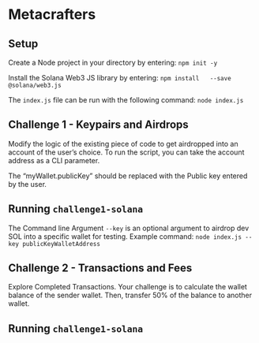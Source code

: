 # Metacrafters

## Setup
Create a Node project in your directory by entering:
`npm init -y`

Install the Solana Web3 JS library by entering:
`npm install   --save @solana/web3.js`

The `index.js` file can be run with the following command:
`node index.js`

## Challenge 1 - Keypairs and Airdrops 
Modify the logic of the existing piece of code to get airdropped into an account of the user’s choice. To run the script, you can take the account address as a CLI parameter.

The “myWallet.publicKey” should be replaced with the Public key entered by the user.

## Running `challenge1-solana`
The Command line Argument `--key` is an optional argument to airdrop dev SOL into a specific wallet for testing. Example command:
`node index.js --key publicKeyWalletAddress`

##  Challenge 2 - Transactions and Fees
Explore Completed Transactions. Your challenge is to calculate the wallet balance of the sender wallet. Then, transfer 50% of the balance to another wallet.

## Running `challenge1-solana`